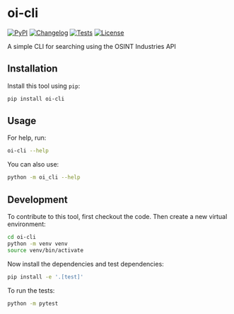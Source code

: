# oi-cli

[![PyPI](https://img.shields.io/pypi/v/oi-cli.svg)](https://pypi.org/project/oi-cli/)
[![Changelog](https://img.shields.io/github/v/release/brrttwrks/oi-cli?include_prereleases&label=changelog)](https://github.com/brrttwrks/oi-cli/releases)
[![Tests](https://github.com/brrttwrks/oi-cli/actions/workflows/test.yml/badge.svg)](https://github.com/brrttwrks/oi-cli/actions/workflows/test.yml)
[![License](https://img.shields.io/badge/license-Apache%202.0-blue.svg)](https://github.com/brrttwrks/oi-cli/blob/master/LICENSE)

A simple CLI for searching using the OSINT Industries API

## Installation

Install this tool using `pip`:
```bash
pip install oi-cli
```
## Usage

For help, run:
```bash
oi-cli --help
```
You can also use:
```bash
python -m oi_cli --help
```
## Development

To contribute to this tool, first checkout the code. Then create a new virtual environment:
```bash
cd oi-cli
python -m venv venv
source venv/bin/activate
```
Now install the dependencies and test dependencies:
```bash
pip install -e '.[test]'
```
To run the tests:
```bash
python -m pytest
```
